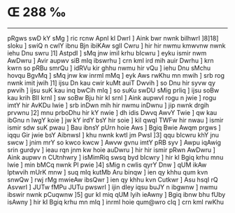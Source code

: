 # Œ 288 ‰
---
pRgws swD kY sMg ] ric rcnw ApnI kl DwrI ] Aink bwr nwnk
bilhwrI ]8]18] sloku ] swiQ n cwlY ibnu Bjn ibiKAw sglI Cwru ]
hir hir nwmu kmwvnw nwnk iehu Dnu swru ]1] AstpdI ] sMq jnw imil
krhu bIcwru ] eyku ismir nwm AwDwru ] Avir aupwv siB mIq ibswrhu ]
crn kml ird mih auir Dwrhu ] krn kwrn so pRBu smrQu ] idRVu kir
ghhu nwmu hir vQu ] iehu Dnu sMchu hovqu BgvMq ] sMq jnw kw inrml mMq
] eyk Aws rwKhu mn mwih ] srb rog nwnk imit jwih ]1] ijsu Dn kau
cwir kuMt auiT Dwvih ] so Dnu hir syvw qy pwvih ] ijsu suK kau inq
bwCih mIq ] so suKu swDU sMig prIiq ] ijsu soBw kau krih BlI krnI ]
sw soBw Bju hir kI srnI ] Aink aupwvI rogu n jwie ] rogu imtY hir
AvKDu lwie ] srb inDwn mih hir nwmu inDwnu ] jip nwnk drgih
prvwnu ]2] mnu prboDhu hir kY nwie ] dh idis Dwvq AwvY Twie ] qw
kau ibGnu n lwgY koie ] jw kY irdY bsY hir soie ] kil qwqI TWFw hir
nwau ] ismir ismir sdw suK pwau ] Bau ibnsY pUrn hoie Aws ] Bgiq
Bwie Awqm prgws ] iqqu Gir jwie bsY AibnwsI ] khu nwnk kwtI jm
PwsI ]3] qqu bIcwru khY jnu swcw ] jnim mrY so kwco kwcw ] Awvw gvnu
imtY pRB syv ] Awpu iqAwig srin gurdyv ] ieau rqn jnm kw hoie auDwru
] hir hir ismir pRwn AwDwru ] Aink aupwv n CUtnhwry ] isMimRiq swsq
byd bIcwry ] hir kI Bgiq krhu mnu lwie ] min bMCq nwnk Pl pwie
]4] sMig n cwlis qyrY Dnw ] qUM ikAw lptwvih mUrK mnw ] suq mIq
kutMb Aru binqw ] ien qy khhu qum kvn snwQw ] rwj rMg mwieAw
ibsQwr ] ien qy khhu kvn Cutkwr ] Asu hsqI rQ AsvwrI ] JUTw fMPu
JUTu pwswrI ] ijin dIey iqsu buJY n ibgwnw ] nwmu ibswir nwnk pCuqwnw
]5] gur kI miq qUM lyih ieAwny ] Bgiq ibnw bhu fUby isAwny ] hir kI
Bgiq krhu mn mIq ] inrml hoie qum@wro cIq ] crn kml rwKhu
####

